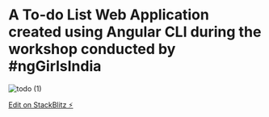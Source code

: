 # A To-do List Web Application created using Angular CLI during the workshop conducted by #ngGirlsIndia


![todo (1)](https://user-images.githubusercontent.com/43178958/86514442-cb31cb80-be2f-11ea-9693-8f48507fb21b.gif)


[Edit on StackBlitz ⚡️](https://stackblitz.com/edit/todolist-application-cxwvsu)
